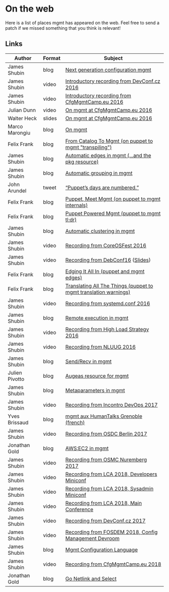 # On the web

Here is a list of places mgmt has appeared on the web. Feel free to send a patch
if we missed something that you think is relevant!

## Links

| Author | Format | Subject |
|---|---|---|
| James Shubin | blog | [Next generation configuration mgmt](https://purpleidea.com/blog/2016/01/18/next-generation-configuration-mgmt/) |
| James Shubin | video | [Introductory recording from DevConf.cz 2016](https://www.youtube.com/watch?v=GVhpPF0j-iE&html5=1) |
| James Shubin | video | [Introductory recording from CfgMgmtCamp.eu 2016](https://www.youtube.com/watch?v=fNeooSiIRnA&html5=1) |
| Julian Dunn | video | [On mgmt at CfgMgmtCamp.eu 2016](https://www.youtube.com/watch?v=kfF9IATUask&t=1949&html5=1) |
| Walter Heck | slides | [On mgmt at CfgMgmtCamp.eu 2016](http://www.slideshare.net/olindata/configuration-management-time-for-a-4th-generation/3) |
| Marco Marongiu | blog | [On mgmt](http://syslog.me/2016/02/15/leap-or-die/) |
| Felix Frank | blog | [From Catalog To Mgmt (on puppet to mgmt "transpiling")](https://ffrank.github.io/features/2016/02/18/from-catalog-to-mgmt/) |
| James Shubin | blog | [Automatic edges in mgmt (...and the pkg resource)](https://purpleidea.com/blog/2016/03/14/automatic-edges-in-mgmt/) |
| James Shubin | blog | [Automatic grouping in mgmt](https://purpleidea.com/blog/2016/03/30/automatic-grouping-in-mgmt/) |
| John Arundel | tweet | [“Puppet’s days are numbered.”](https://twitter.com/bitfield/status/732157519142002688) |
| Felix Frank | blog | [Puppet, Meet Mgmt (on puppet to mgmt internals)](https://ffrank.github.io/features/2016/06/12/puppet,-meet-mgmt/) |
| Felix Frank | blog | [Puppet Powered Mgmt (puppet to mgmt tl;dr)](https://ffrank.github.io/features/2016/06/19/puppet-powered-mgmt/) |
| James Shubin | blog | [Automatic clustering in mgmt](https://purpleidea.com/blog/2016/06/20/automatic-clustering-in-mgmt/) |
| James Shubin | video | [Recording from CoreOSFest 2016](https://www.youtube.com/watch?v=KVmDCUA42wc&html5=1) |
| James Shubin | video | [Recording from DebConf16](http://meetings-archive.debian.net/pub/debian-meetings/2016/debconf16/Next_Generation_Config_Mgmt.webm) ([Slides](https://annex.debconf.org//debconf-share/debconf16/slides/15-next-generation-config-mgmt.pdf)) |
| Felix Frank | blog | [Edging It All In (puppet and mgmt edges)](https://ffrank.github.io/features/2016/07/12/edging-it-all-in/) |
| Felix Frank | blog | [Translating All The Things (puppet to mgmt translation warnings)](https://ffrank.github.io/features/2016/08/19/translating-all-the-things/) |
| James Shubin | video | [Recording from systemd.conf 2016](https://www.youtube.com/watch?v=jB992Zb3nH0&html5=1) |
| James Shubin | blog | [Remote execution in mgmt](https://purpleidea.com/blog/2016/10/07/remote-execution-in-mgmt/) |
| James Shubin | video | [Recording from High Load Strategy 2016](https://vimeo.com/191493409) |
| James Shubin | video | [Recording from NLUUG 2016](https://www.youtube.com/watch?v=MmpwOQAb_SE&html5=1) |
| James Shubin | blog | [Send/Recv in mgmt](https://purpleidea.com/blog/2016/12/07/sendrecv-in-mgmt/) |
| Julien Pivotto | blog | [Augeas resource for mgmt](https://roidelapluie.be/blog/2017/02/14/mgmt-augeas/) |
| James Shubin | blog | [Metaparameters in mgmt](https://purpleidea.com/blog/2017/03/01/metaparameters-in-mgmt/) |
| James Shubin | video | [Recording from Incontro DevOps 2017](https://vimeo.com/212241877) |
| Yves Brissaud | blog | [mgmt aux HumanTalks Grenoble (french)](http://log.winsos.net/2017/04/12/mgmt-aux-human-talks-grenoble.html) |
| James Shubin | video | [Recording from OSDC Berlin 2017](https://www.youtube.com/watch?v=LkEtBVLfygE&html5=1) |
| Jonathan Gold | blog | [AWS:EC2 in mgmt](https://jonathangold.ca/blog/aws-ec2-in-mgmt/) |
| James Shubin | video | [Recording from OSMC Nuremberg 2017](https://www.youtube.com/watch?v=hSVadQLeplU&html5=1) |
| James Shubin | video | [Recording from LCA 2018, Developers Miniconf](https://www.youtube.com/watch?v=OvgGfW0ilbE) |
| James Shubin | video | [Recording from LCA 2018, Sysadmin Miniconf](https://www.youtube.com/watch?v=ELq1XOJMIPY) |
| James Shubin | video | [Recording from LCA 2018, Main Conference](https://www.youtube.com/watch?v=_9PG64AOQ3w) |
| James Shubin | video | [Recording from DevConf.cz 2017](https://www.youtube.com/watch?v=-FPEK08l1Zk) |
| James Shubin | video | [Recording from FOSDEM 2018, Config Management Devroom](https://video.fosdem.org/2018/UA2.114/mgmt.webm) |
| James Shubin | blog | [Mgmt Configuration Language](https://purpleidea.com/blog/2018/02/05/mgmt-configuration-language/) |
| James Shubin | video | [Recording from CfgMgmtCamp.eu 2018](https://www.youtube.com/watch?v=NxObmwZDyrI) |
| Jonathan Gold | blog | [Go Netlink and Select](https://jonathangold.ca/blog/go-netlink-and-select/) |
